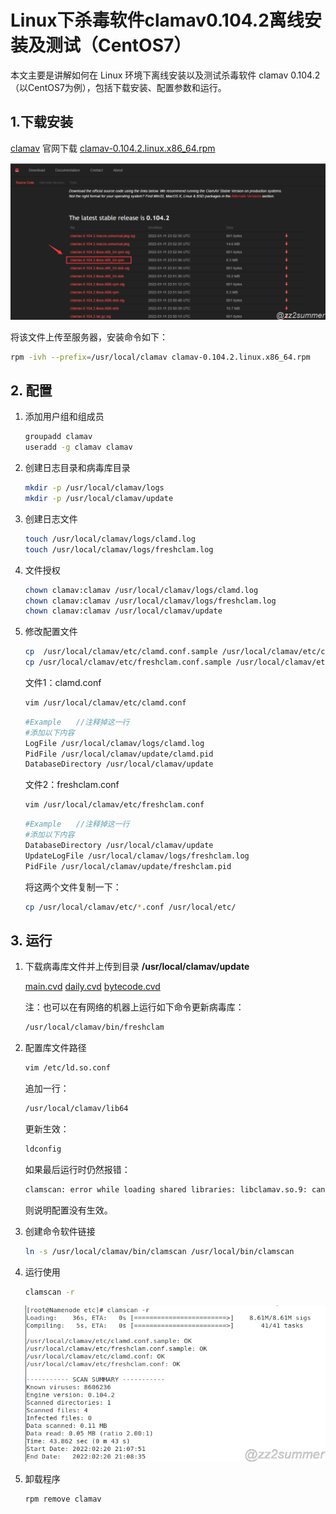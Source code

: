 # Linux下杀毒软件clamav0.104.2离线安装及测试（CentOS7）


本文主要是讲解如何在 Linux 环境下离线安装以及测试杀毒软件 clamav 0.104.2（以CentOS7为例），包括下载安装、配置参数和运行。

<!--more-->

## 1.下载安装

[clamav](https://www.clamav.net/downloads) 官网下载 [clamav-0.104.2.linux.x86_64.rpm](https://www.clamav.net/downloads/production/clamav-0.104.2.linux.x86_64.rpm)

![image-20220220202514187](/Linux下杀毒软件clamav离线安装及测试（CentOS7）/image-20220220202514187.png)

将该文件上传至服务器，安装命令如下：

```bash
rpm -ivh --prefix=/usr/local/clamav clamav-0.104.2.linux.x86_64.rpm
```

## 2. 配置

1. 添加用户组和组成员

   ```bash
   groupadd clamav
   useradd -g clamav clamav
   ```

2. 创建日志目录和病毒库目录

   ```bash
   mkdir -p /usr/local/clamav/logs
   mkdir -p /usr/local/clamav/update
   ```

3. 创建日志文件

   ```bash
   touch /usr/local/clamav/logs/clamd.log
   touch /usr/local/clamav/logs/freshclam.log
   ```

3. 文件授权

   ```bash
   chown clamav:clamav /usr/local/clamav/logs/clamd.log
   chown clamav:clamav /usr/local/clamav/logs/freshclam.log
   chown clamav:clamav /usr/local/clamav/update
   ```

4. 修改配置文件

   ```bash
   cp  /usr/local/clamav/etc/clamd.conf.sample /usr/local/clamav/etc/clamd.conf
   cp /usr/local/clamav/etc/freshclam.conf.sample /usr/local/clamav/etc/freshclam.conf
   ```
   
   文件1：clamd.conf
   
   ```bash
   vim /usr/local/clamav/etc/clamd.conf
   ```
   
   ```bash
   #Example　　//注释掉这一行
   #添加以下内容
   LogFile /usr/local/clamav/logs/clamd.log
   PidFile /usr/local/clamav/update/clamd.pid
   DatabaseDirectory /usr/local/clamav/update
   ```
   
   文件2：freshclam.conf
   
   ```bash
   vim /usr/local/clamav/etc/freshclam.conf
   ```
   
   ```bash
   #Example　　//注释掉这一行
   #添加以下内容
   DatabaseDirectory /usr/local/clamav/update
   UpdateLogFile /usr/local/clamav/logs/freshclam.log
   PidFile /usr/local/clamav/update/freshclam.pid
   ```
   
   将这两个文件复制一下：
   
   ```bash
   cp /usr/local/clamav/etc/*.conf /usr/local/etc/
   ```

## 3. 运行

1. 下载病毒库文件并上传到目录 **/usr/local/clamav/update**

   [main.cvd](http://database.clamav.net/main.cvd)
   [daily.cvd](http://database.clamav.net/daily.cvd)
   [bytecode.cvd](http://database.clamav.net/bytecode.cvd)

   注：也可以在有网络的机器上运行如下命令更新病毒库：

   ```bash
   /usr/local/clamav/bin/freshclam
   ```

2. 配置库文件路径

   ```bash
   vim /etc/ld.so.conf
   ```

   追加一行：

   ```bash
   /usr/local/clamav/lib64
   ```

   更新生效：

   ```bash
   ldconfig
   ```

   如果最后运行时仍然报错：

   ```bash
   clamscan: error while loading shared libraries: libclamav.so.9: cannot open shared object file: No such file or directory
   ```

   则说明配置没有生效。

3. 创建命令软件链接

   ```bash
   ln -s /usr/local/clamav/bin/clamscan /usr/local/bin/clamscan
   ```

4. 运行使用

   ```bash
   clamscan -r
   ```

   ![image-20220220210854780](/Linux下杀毒软件clamav离线安装及测试（CentOS7）/image-20220220210854780.png)
   
5. 卸载程序

   ```bash
   rpm remove clamav
   ```

   

